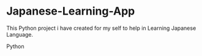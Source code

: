 # Japanese-Learning-App
This Python project i have created for my self to help in Learning Japanese Language. 

Python
